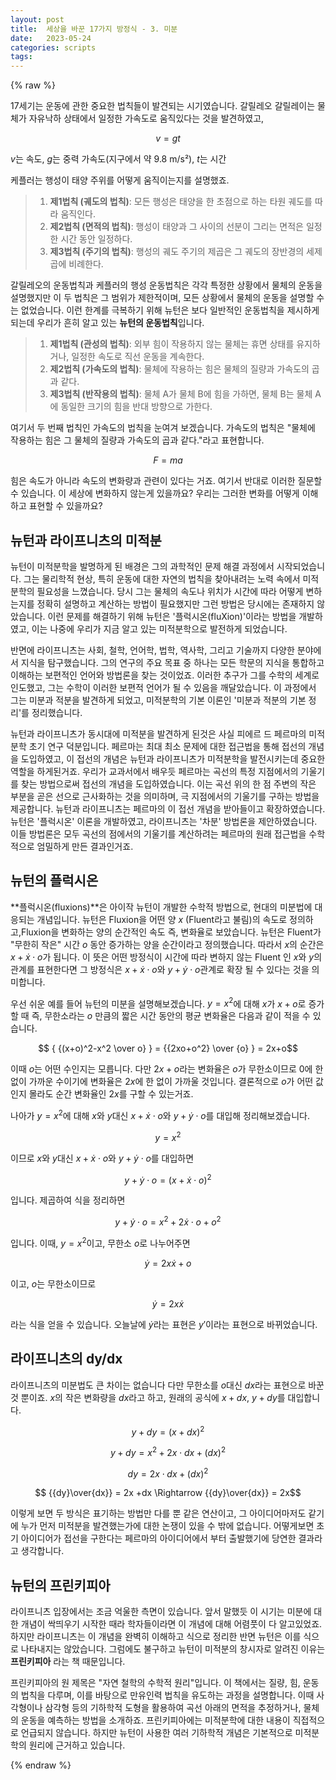 ```yaml
---
layout: post
title:  세상을 바꾼 17가지 방정식 - 3. 미분
date:   2023-05-24
categories: scripts
tags:
---
```

{% raw %}

17세기는 운동에 관한 중요한 법칙들이 발견되는 시기였습니다. 갈릴레오 갈릴레이는 물체가 자유낙하 상태에서 일정한 가속도로 움직있다는 것을 발견하였고,

$$ v=gt$$

$v$는 속도, $g$는 중력 가속도(지구에서 약 9.8 m/s²), $t$는 시간

케플러는 행성이 태양 주위를 어떻게 움직이는지를 설명했죠.

> 1. **제1법칙 (궤도의 법칙)**: 모든 행성은 태양을 한 초점으로 하는 타원 궤도를 따라 움직인다.
> 2. **제2법칙 (면적의 법칙)**: 행성이 태양과 그 사이의 선분이 그리는 면적은 일정한 시간 동안 일정하다.
> 3. **제3법칙 (주기의 법칙)**: 행성의 궤도 주기의 제곱은 그 궤도의 장반경의 세제곱에 비례한다.

갈릴레오의 운동법칙과 케플러의 행성 운동법칙은 각각 특정한 상황에서 물체의 운동을 설명했지만 이 두 법칙은 그 범위가 제한적이며, 모든 상황에서 물체의 운동을 설명할 수는 없었습니다.  이런 한계를 극복하기 위해 뉴턴은 보다 일반적인 운동법칙을 제시하게 되는데 우리가 흔히 알고 있는 **뉴턴의 운동법칙**입니다.

> 1. **제1법칙 (관성의 법칙)**: 외부 힘이 작용하지 않는 물체는 휴면 상태를 유지하거나, 일정한 속도로 직선 운동을 계속한다.
> 2. **제2법칙 (가속도의 법칙)**: 물체에 작용하는 힘은 물체의 질량과 가속도의 곱과 같다.
> 3. **제3법칙 (반작용의 법칙)**: 물체 A가 물체 B에 힘을 가하면, 물체 B는 물체 A에 동일한 크기의 힘을 반대 방향으로 가한다.

여기서 두 번째 법칙인 가속도의 법칙을 눈여겨 보겠습니다. 가속도의 법칙은 "물체에 작용하는 힘은 그 물체의 질량과 가속도의 곱과 같다."라고 표현합니다.

$$F=ma$$

힘은 속도가 아니라 속도의 변화량과 관련이 있다는 거죠. 여기서 반대로 이러한 질문할 수 있습니다. 이 세상에 변화하지 않는게 있을까요? 우리는 그러한 변화를 어떻게 이해하고 표현할 수 있을까요? 


## 뉴턴과 라이프니츠의 미적분
뉴턴이 미적분학을 발명하게 된 배경은 그의 과학적인 문제 해결 과정에서 시작되었습니다. 그는 물리학적 현상, 특히 운동에 대한 자연의 법칙을 찾아내려는 노력 속에서 미적분학의 필요성을 느꼈습니다. 당시 그는 물체의 속도나 위치가 시간에 따라 어떻게 변하는지를 정확히 설명하고 계산하는 방법이 필요했지만 그런 방법은 당시에는 존재하지 않았습니다. 이런 문제를 해결하기 위해 뉴턴은 '플럭시온(fluXion)'이라는 방법을 개발하였고, 이는 나중에 우리가 지금 알고 있는 미적분학으로 발전하게 되었습니다.

반면에 라이프니츠는 사회, 철학, 언어학, 법학, 역사학, 그리고 기술까지 다양한 분야에서 지식을 탐구했습니다. 그의 연구의 주요 목표 중 하나는 모든 학문의 지식을 통합하고 이해하는 보편적인 언어와 방법론을 찾는 것이었죠. 이러한 추구가 그를 수학의 세계로 인도했고, 그는 수학이 이러한 보편적 언어가 될 수 있음을 깨달았습니다. 이 과정에서 그는 미분과 적분을 발견하게 되었고, 미적분학의 기본 이론인 '미분과 적분의 기본 정리'를 정리했습니다.

뉴턴과 라이프니츠가 동시대에 미적분을 발견하게 된것은 사실 피에르 드 페르마의 미적분학 초기 연구 덕분입니다. 페르마는 최대 최소 문제에 대한 접근법을 통해 접선의 개념을 도입하였고, 이 접선의 개념은 뉴턴과 라이프니츠가 미적분학을 발전시키는데 중요한 역할을 하게된거죠. 우리가 교과서에서 배우듯 페르마는 곡선의 특정 지점에서의 기울기를 찾는 방법으로써 접선의 개념을 도입하였습니다. 이는 곡선 위의 한 점 주변의 작은 부분을 곧은 선으로 근사화하는 것을 의미하며, 극 지점에서의 기울기를  구하는 방법을 제공합니다. 뉴턴과 라이프니츠는 페르마의 이 접선 개념을 받아들이고 확장하였습니다. 뉴턴은 '플럭시온' 이론을 개발하였고, 라이프니츠는 '차분' 방법론을 제안하였습니다. 이들 방법론은 모두 곡선의 점에서의 기울기를 계산하려는 페르마의 원래 접근법을 수학적으로 엄밀하게 만든 결과인거죠.


## 뉴턴의 플럭시온

**플럭시온(fluxions)**은 아이작 뉴턴이 개발한 수학적 방법으로, 현대의 미분법에 대응되는 개념입니다. 뉴턴은 Fluxion을 어떤 양 $x$ (Fluent라고 불림)의 속도로 정의하고,Fluxion을 변화하는 양의 순간적인 속도 즉, 변화율로 보았습니다. 뉴턴은 Fluent가 "무한히 작은" 시간 $o$ 동안 증가하는 양을 순간이라고 정의했습니다. 따라서 $x$의 순간은 $x + \dot x\cdot o$가 됩니다. 이 뜻은 어떤 방정식이 시간에 따라 변하지 않는 Fluent 인 $x$와 $y$의 관계를 표현한다면 그 방정식은 $x + \dot x\cdot o$와 $y + \dot y\cdot o$관계로 확장 될 수 있다는 것을 의미합니다.

우선 쉬운 예를 들어 뉴턴의 미분을 설명해보겠습니다. $y=x^2$에 대해 $x$가 $x+o$로 증가할 때 즉, 무한소라는 $o$ 만큼의 짧은 시간 동안의 평균 변화율은 다음과 같이 적을 수 있습니다.

$$ { {(x+o)^2-x^2 \over o} } = {{2xo+o^2} \over {o} } = 2x+o$$

이때 $o$는 어떤 수인지는 모릅니다. 다만 $2x+o$라는 변화율은 $o$가 무한소이므로 $0$에 한 없이 가까운 수이기에 변화율은 $2x$에 한 없이 가까울 것입니다. 결론적으로 $o$가 어떤 값인지 몰라도 순간 변화율인 $2x$를 구할 수 있는거죠.

나아가 $y=x^2$에 대해 $x$와 $y$대신 $x + \dot x\cdot o$와 $y + \dot y\cdot o$를 대입해 정리해보겠습니다.

$$y=x^2$$

이므로 $x$와 $y$대신 $x + \dot x\cdot o$와 $y + \dot y\cdot o$를 대입하면

$$y + \dot y\cdot o=(x + \dot x\cdot o)^2$$

입니다. 제곱하여 식을 정리하면 

$$y + \dot y\cdot o= x^2 + 2 \dot x\cdot o +o^2$$

입니다. 이때, $y=x^2$이고, 무한소 $o$로 나누어주면

$$\dot y=2x \dot x +o$$

이고, $o$는 무한소이므로

$$\dot y=2x \dot x$$

라는 식을 얻을 수 있습니다. 오늘날에 $\dot y$라는 표현은 $y'$이라는 표현으로 바뀌었습니다.


## 라이프니츠의 dy/dx

라이프니츠의 미분법도 큰 차이는 없습니다 다만 무한소를 $o$대신 $dx$라는 표현으로 바꾼 것 뿐이죠. $x$의 작은 변화량을 $dx$라고 하고, 원래의 공식에 $x+dx$, $y+dy$를 대입합니다.

$$y+dy=(x+dx)^2$$

$$y+dy=x^2+2x\cdot dx+(dx)^2$$

$$dy=2x\cdot dx + (dx)^2$$

$$ {{dy}\over{dx}} = 2x +dx \Rightarrow {{dy}\over{dx}} = 2x$$

이렇게 보면 두 방식은 표기하는 방법만 다를 뿐 같은 연산이고, 그 아이디어마저도 같기에 누가 먼저 미적분을 발견했는가에 대한 논쟁이 있을 수 밖에 없습니다. 어떻게보면 초기 아이디어가 접선을 구한다는 페르마의 아이디어에서 부터 출발했기에 당연한 결과라고 생각합니다.


## 뉴턴의 프린키피아
라이프니츠 입장에서는 조금 억울한 측면이 있습니다. 앞서 말했듯 이 시기는 미분에 대한 개념이 싹띄우기 시작한 때라 학자들이라면 이 개념에 대해 어렴풋이 다 알고있었죠. 하지만 라이프니츠는 이 개념을 완벽히 이해하고 식으로 정리한 반면 뉴턴은 이를 식으로 나타내지는 않았습니다. 그럼에도 불구하고 뉴턴이 미적분의 창시자로 알려진 이유는 **프린키피아** 라는 책 때문입니다.

프린키피아의 원 제목은 "자연 철학의 수학적 원리"입니다. 이 책에서는 질량, 힘, 운동의 법칙을 다루며, 이를 바탕으로 만유인력 법칙을 유도하는 과정을 설명합니다. 이때  사각형이나 삼각형 등의 기하학적 도형을 활용하여 곡선 아래의 면적을 추정하거나, 물체의 운동을 예측하는 방법을 소개하죠. 프린키피아에는 미적분학에 대한 내용이 직접적으로 언급되지 않습니다. 하지만 뉴턴이 사용한 여러 기하학적 개념은 기본적으로 미적분학의 원리에 근거하고 있습니다. 

{% endraw %}